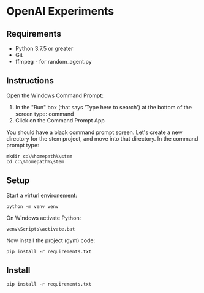# OpenAI Experiments

## Requirements

* Python 3.7.5 or greater
* Git
* ffmpeg - for random_agent.py

## Instructions

Open the Windows Command Prompt:

1. In the "Run" box (that says 'Type here to search') at the bottom of the screen type: command
2. Click on the Command Prompt App

You should have a black command prompt screen. Let's create a new directory for the stem project, and move into that directory.
In the command prompt type:

    mkdir c:\%homepath%\stem
    cd c:\%homepath%\stem




## Setup

Start a virturl environement:

    python -m venv venv
    
On Windows activate Python:

    venv\Scripts\activate.bat

Now install the project (gym) code:

    pip install -r requirements.txt


## Install

    pip install -r requirements.txt


